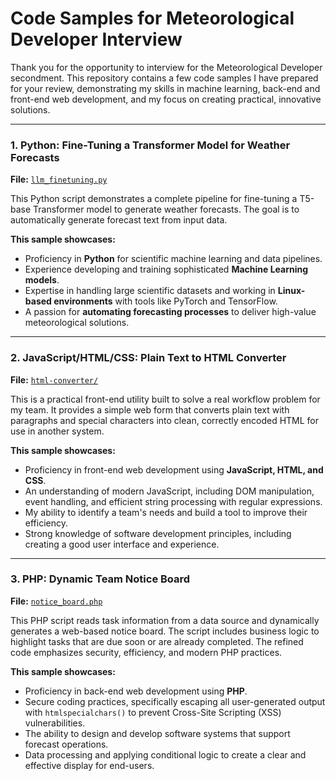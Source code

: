 # Code Samples for Meteorological Developer Interview

Thank you for the opportunity to interview for the Meteorological Developer secondment. This repository contains a few code samples I have prepared for your review, demonstrating my skills in machine learning, back-end and front-end web development, and my focus on creating practical, innovative solutions.

---

### 1. Python: Fine-Tuning a Transformer Model for Weather Forecasts

**File:** [`llm_finetuning.py`](./llm_finetuning.py)

This Python script demonstrates a complete pipeline for fine-tuning a T5-base Transformer model to generate weather forecasts. The goal is to automatically generate forecast text from input data.

**This sample showcases:**
* Proficiency in **Python** for scientific machine learning and data pipelines.
* Experience developing and training sophisticated **Machine Learning models**.
* Expertise in handling large scientific datasets and working in **Linux-based environments** with tools like PyTorch and TensorFlow.
* A passion for **automating forecasting processes** to deliver high-value meteorological solutions.

---

### 2. JavaScript/HTML/CSS: Plain Text to HTML Converter

**File:** [`html-converter/`](./PlainTextToHTML.html) 

This is a practical front-end utility built to solve a real workflow problem for my team. It provides a simple web form that converts plain text with paragraphs and special characters into clean, correctly encoded HTML for use in another system.

**This sample showcases:**
* Proficiency in front-end web development using **JavaScript, HTML, and CSS**.
* An understanding of modern JavaScript, including DOM manipulation, event handling, and efficient string processing with regular expressions.
* My ability to identify a team's needs and build a tool to improve their efficiency.
* Strong knowledge of software development principles, including creating a good user interface and experience.

---

### 3. PHP: Dynamic Team Notice Board

**File:** [`notice_board.php`](./notice_board.php)

This PHP script reads task information from a data source and dynamically generates a web-based notice board. The script includes business logic to highlight tasks that are due soon or are already completed. The refined code emphasizes security, efficiency, and modern PHP practices.

**This sample showcases:**
* Proficiency in back-end web development using **PHP**.
* Secure coding practices, specifically escaping all user-generated output with `htmlspecialchars()` to prevent Cross-Site Scripting (XSS) vulnerabilities.
* The ability to design and develop software systems that support forecast operations.
* Data processing and applying conditional logic to create a clear and effective display for end-users.
